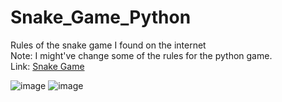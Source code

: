 # Snake_Game_Python

 Rules of the snake game I found on the internet <br/>
 Note: I might've change some of the rules for the python game. <br/>
 Link: <a href='https://dissonantsymphony.com/2015/04/21/snake-math-game/'>Snake Game</a>
 
![image](https://github.com/WCARL12/Snake_Game_Python/assets/139624156/162307f0-6f98-4b2b-b3e6-e11f72415b15)
![image](https://github.com/WCARL12/Snake_Game_Python/assets/139624156/a297df15-9826-4814-9ee1-2846b6f5ed8b)
